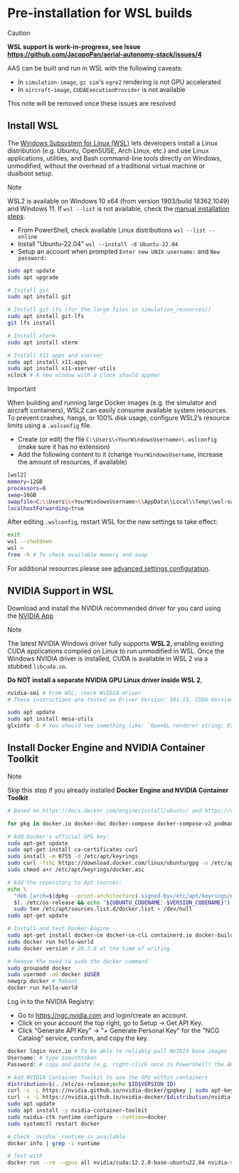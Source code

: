 # Pre-installation for WSL builds

> [!CAUTION]
> **WSL support is work-in-progress, see Issue https://github.com/JacopoPan/aerial-autonomy-stack/issues/4**
>
> AAS can be built and run in WSL with the following caveats:
> - In `simulation-image`, `gz sim`'s `ogre2` rendering is not GPU accelerated
> - In `aircraft-image`, `CUDAExecutionProvider` is not available
>
> This note will be removed once these issues are resolved

## Install WSL

The [Windows Subsystem for Linux (WSL)](https://learn.microsoft.com/en-us/windows/wsl/install) lets developers install a Linux distribution (e.g. Ubuntu, OpenSUSE, Arch Linux, etc.) and use Linux applications, utilities, and Bash command-line tools directly on Windows, unmodified, without the overhead of a traditional virtual machine or dualboot setup.

> [!NOTE]
> WSL2 is available on Windows 10 x64 (from version 1903/build 18362.1049) and Windows 11. 
> If `wsl --list` is not available, check the [manual installation steps](https://learn.microsoft.com/en-us/windows/wsl/install-manual).

- From PowerShell, check available Linux distributions `wsl --list --online`
- Install "Ubuntu-22.04" `wsl --install -d Ubuntu-22.04`
- Setup an account when prompted `Enter new UNIX username:` and `New password:`

```sh
sudo apt update
sudo apt upgrade

# Install git
sudo apt install git

# Install git-lfs (for the large files in simulation_resources/)
sudo apt install git-lfs
git lfs install

# Install xterm
sudo apt install xterm

# Install X11 apps and xserver
sudo apt install x11-apps
sudo apt install x11-xserver-utils
xclock # A new window with a clock should appear
```

> [!IMPORTANT]
> When building and running large Docker images (e.g. the simulator and aircraft containers), WSL2 can easily consume available system resources. To prevent crashes, hangs, or 100% disk usage, configure WSL2’s resource limits using a `.wslconfig` file. 
> 
> - Create (or edit) the file `C:\Users\<YourWindowsUsername>\.wslconfig` (make sure it has no extension)
> - Add the following content to it (change `YourWindowsUsername`, increase the amount of resources, if available)
> 
> ```sh
> [wsl2]
> memory=12GB
> processors=8
> swap=16GB
> swapfile=C:\\Users\\<YourWindowsUsername>\\AppData\\Local\\Temp\\wsl-swap.vhdx
> localhostForwarding=true
> ```
>
> After editing `.wslconfig`, restart WSL for the new settings to take effect:
>
> ```sh
> exit
> wsl --shutdown 
> wsl ~
> free -h # To check available memory and swap
> ```
>
> For additional resources please see [advanced settings configuration](https://learn.microsoft.com/en-us/windows/wsl/wsl-config).

## NVIDIA Support in WSL

Download and install the NVIDIA recommended driver for you card using the [NVIDIA App](https://www.nvidia.com/en-us/software/nvidia-app/) 

>[!NOTE] 
>The latest NVIDIA Windows driver fully supports **WSL 2**, enabling existing CUDA applications compiled on Linux to run unmodified in WSL.
Once the Windows NVIDIA driver is installed, CUDA is available in WSL 2 via a stubbed `libcuda.so`. 
>
> **Do NOT install a separate NVIDIA GPU Linux driver inside WSL 2**,

```sh
nvidia-smi # From WSL, check NVIDIA driver
# These instructions are tested on Driver Version: 581.15, CUDA Version:13.0

sudo apt update
sudo apt install mesa-utils
glxinfo -B # You should see something like: `OpenGL renderer string: D3D12 (NVIDIA RTX A4500)`
```

## Install Docker Engine and NVIDIA Container Toolkit

> [!NOTE]
> Skip this step if you already installed **Docker Engine and NVIDIA Container Toolkit**

```sh
# Based on https://docs.docker.com/engine/install/ubuntu/ and https://docs.docker.com/engine/install/linux-postinstall/

for pkg in docker.io docker-doc docker-compose docker-compose-v2 podman-docker containerd runc; do sudo apt-get remove $pkg; done # none should be there

# Add Docker's official GPG key:
sudo apt-get update
sudo apt-get install ca-certificates curl
sudo install -m 0755 -d /etc/apt/keyrings
sudo curl -fsSL https://download.docker.com/linux/ubuntu/gpg -o /etc/apt/keyrings/docker.asc
sudo chmod a+r /etc/apt/keyrings/docker.asc

# Add the repository to Apt sources:
echo \
  "deb [arch=$(dpkg --print-architecture) signed-by=/etc/apt/keyrings/docker.asc] https://download.docker.com/linux/ubuntu \
  $(. /etc/os-release && echo "${UBUNTU_CODENAME:-$VERSION_CODENAME}") stable" | \
  sudo tee /etc/apt/sources.list.d/docker.list > /dev/null
sudo apt-get update
```

```sh
# Install and test Docker Engine
sudo apt-get install docker-ce docker-ce-cli containerd.io docker-buildx-plugin docker-compose-plugin
sudo docker run hello-world
sudo docker version # 28.3.0 at the time of writing

# Remove the need to sudo the docker command
sudo groupadd docker
sudo usermod -aG docker $USER
newgrp docker # Reboot
docker run hello-world
```

Log in to the NVIDIA Registry:

- Go to https://ngc.nvidia.com and login/create an account.
- Click on your account the top right, go to Setup -> Get API Key.
- Click "Generate API Key" -> "+ Generate Personal Key" for the "NCG Catalog" service, confirm, and copy the key.

```sh
docker login nvcr.io # To be able to reliably pull NVIDIA base images
Username: # type $oauthtoken
Password: # copy and paste (e.g. right-click once in PowerShell) the API key and press enter to pull base images from nvcr.io/
```

```sh
# Add NVIDIA Container Toolkit to use the GPU within containers
distribution=$(. /etc/os-release;echo $ID$VERSION_ID)
curl -s -L https://nvidia.github.io/nvidia-docker/gpgkey | sudo apt-key add -
curl -s -L https://nvidia.github.io/nvidia-docker/$distribution/nvidia-docker.list | sudo tee /etc/apt/sources.list.d/nvidia-docker.list
sudo apt update
sudo apt install -y nvidia-container-toolkit
sudo nvidia-ctk runtime configure --runtime=docker
sudo systemctl restart docker

# Check `nvidia` runtime is available
docker info | grep -i runtime

# Test with
docker run --rm --gpus all nvidia/cuda:12.2.0-base-ubuntu22.04 nvidia-smi
```

<!-- 

THIS SEEMS UNNECESSARY with WSLg 

## Install VcXsrv Windows X Server

WSL2 does not provide a full Linux desktop environment by default, so graphical applications (like Gazebo or other GUI tools) cannot run natively. To display GUI applications from WSL2 on Windows, we need an X server. VcXsrv is a lightweight and widely used X server for Windows.

- Download [VcXsrv:](https://sourceforge.net/projects/vcxsrv/) and download the installer.
- Run the installer with default settings.
    - Start “XLaunch” (comes with VcXsrv).
    - Choose Multiple windows.
    - Set Display number to 0.
    - Check Start no client.
    - Check Disable access control (or configure for security).
    - Finish to launch the X server.

From your WSL2 terminal, you should configure your `~/.bashrc` file to set up the display and X11 permissions automatically whenever you open a WSL terminal.

```sh
# WSL2 GUI setup
echo 'export DISPLAY=$(grep nameserver /etc/resolv.conf | awk "{print \$2}"):0' >> ~/.bashrc
echo 'export LIBGL_ALWAYS_INDIRECT=0' >> ~/.bashrc
echo 'export QT_X11_NO_MITSHM=1' >> ~/.bashrc
echo 'export __GLX_VENDOR_LIBRARY_NAME=nvidia' >> ~/.bashrc
echo 'if command -v xhost >/dev/null 2>&1; then xhost +local:; fi' >> ~/.bashrc

# Reload .bashrc
source ~/.bashrc
``` 

-->
